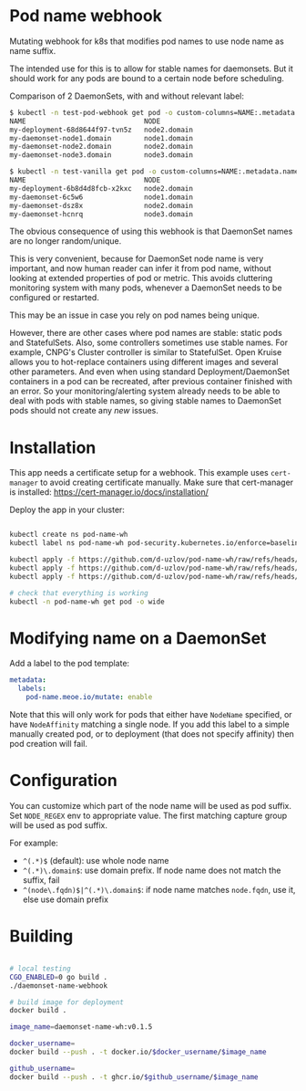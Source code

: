 
# Pod name webhook

Mutating webhook for k8s that modifies pod names to use node name as name suffix.

The intended use for this is to allow for stable names for daemonsets.
But it should work for any pods are bound to a certain node before scheduling.

Comparison of 2 DaemonSets, with and without relevant label:

```bash
$ kubectl -n test-pod-webhook get pod -o custom-columns=NAME:.metadata.name,NODE:.spec.nodeName
NAME                             NODE
my-deployment-68d8644f97-tvn5z   node2.domain
my-daemonset-node1.domain        node1.domain
my-daemonset-node2.domain        node2.domain
my-daemonset-node3.domain        node3.domain

$ kubectl -n test-vanilla get pod -o custom-columns=NAME:.metadata.name,NODE:.spec.nodeName
NAME                             NODE
my-deployment-6b8d4d8fcb-x2kxc   node2.domain
my-daemonset-6c5w6               node1.domain
my-daemonset-dsz8x               node2.domain
my-daemonset-hcnrq               node3.domain
```

The obvious consequence of using this webhook is that DaemonSet names are no longer random/unique.

This is very convenient, because for DaemonSet node name is very important,
and now human reader can infer it from pod name, without looking at extended properties of pod or metric.
This avoids cluttering monitoring system with many pods, whenever a DaemonSet needs to be configured or restarted.

This may be an issue in case you rely on pod names being unique.

However, there are other cases where pod names are stable: static pods and StatefulSets.
Also, some controllers sometimes use stable names. For example, CNPG's Cluster controller is similar to StatefulSet.
Open Kruise allows you to hot-replace containers using different images and several other parameters.
And even when using standard Deployment/DaemonSet containers in a pod can be recreated, after previous container finished with an error.
So your monitoring/alerting system already needs to be able to deal with pods with stable names,
so giving stable names to DaemonSet pods should not create any _new_ issues.

# Installation

This app needs a certificate setup for a webhook.
This example uses `cert-manager` to avoid creating certificate manually.
Make sure that cert-manager is installed: https://cert-manager.io/docs/installation/

Deploy the app in your cluster:

```bash

kubectl create ns pod-name-wh
kubectl label ns pod-name-wh pod-security.kubernetes.io/enforce=baseline

kubectl apply -f https://github.com/d-uzlov/pod-name-wh/raw/refs/heads/main/deployment/cert.yaml
kubectl apply -f https://github.com/d-uzlov/pod-name-wh/raw/refs/heads/main/deployment/deployment.yaml
kubectl apply -f https://github.com/d-uzlov/pod-name-wh/raw/refs/heads/main/deployment/webhook.yaml

# check that everything is working
kubectl -n pod-name-wh get pod -o wide

```

# Modifying name on a DaemonSet

Add a label to the pod template:

```yaml
metadata:
  labels:
    pod-name.meoe.io/mutate: enable
```

Note that this will only work for pods that either have `NodeName` specified,
or have `NodeAffinity` matching a single node.
If you add this label to a simple manually created pod, or to deployment (that does not specify affinity)
then pod creation will fail.

# Configuration

You can customize which part of the node name will be used as pod suffix.
Set `NODE_REGEX` env to appropriate value.
The first matching capture group will be used as pod suffix.

For example:

- `^(.*)$` (default): use whole node name
- `^(.*)\.domain$`: use domain prefix. If node name does not match the suffix, fail
- `^(node\.fqdn)$|^(.*)\.domain$`: if node name matches `node.fqdn`, use it, else use domain prefix

# Building

```bash

# local testing
CGO_ENABLED=0 go build .
./daemonset-name-webhook

# build image for deployment
docker build .

image_name=daemonset-name-wh:v0.1.5

docker_username=
docker build --push . -t docker.io/$docker_username/$image_name

github_username=
docker build --push . -t ghcr.io/$github_username/$image_name

```
